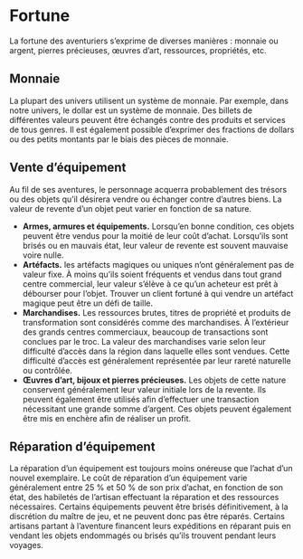 # Fortune

La fortune des aventuriers s’exprime de diverses manières : monnaie ou argent, pierres précieuses, œuvres d’art, ressources, propriétés, etc.

## Monnaie

La plupart des univers utilisent un système de monnaie. Par exemple, dans notre univers, le dollar est un système de monnaie. Des billets de différentes valeurs peuvent être échangés contre des produits et services de tous genres. Il est également possible d’exprimer des fractions de dollars ou des petits montants par le biais des pièces de monnaie.

## Vente d’équipement

Au fil de ses aventures, le personnage acquerra probablement des trésors ou des objets qu’il désirera vendre ou échanger contre d’autres biens. La valeur de revente d’un objet peut varier en fonction de sa nature.

- **Armes, armures et équipements.** Lorsqu’en bonne condition, ces objets peuvent être vendus pour la moitié de leur coût d’achat. Lorsqu’ils sont brisés ou en mauvais état, leur valeur de revente est souvent mauvaise voire nulle.
- **Artéfacts.** les artéfacts magiques ou uniques n’ont généralement pas de valeur fixe. À moins qu’ils soient fréquents et vendus dans tout grand centre commercial, leur valeur s’élève à ce qu’un acheteur est prêt à débourser pour l’objet. Trouver un client fortuné à qui vendre un artéfact magique peut être un défi de taille.
- **Marchandises.** Les ressources brutes, titres de propriété et produits de transformation sont considérés comme des marchandises. À l’extérieur des grands centres commerciaux, beaucoup de transactions sont conclues par le troc. La valeur des marchandises varie selon leur difficulté d’accès dans la région dans laquelle elles sont vendues. Cette difficulté d’accès est généralement représentée par leur rareté naturelle ou contrôlée.
- **Œuvres d’art, bijoux et pierres précieuses.** Les objets de cette nature conservent généralement leur valeur initiale lors de la revente. Ils peuvent également être utilisés afin d’effectuer une transaction nécessitant une grande somme d’argent. Ces objets peuvent également être mis en enchère afin de réaliser un profit.

## Réparation d’équipement

La réparation d’un équipement est toujours moins onéreuse que l’achat d’un nouvel exemplaire. Le coût de réparation d’un équipement varie généralement entre 25 % et 50 % de son prix d’achat, en fonction de son état, des habiletés de l’artisan effectuant la réparation et des ressources nécessaires. Certains équipements peuvent être brisés définitivement, à la discrétion du maître de jeu, et ne peuvent donc pas être réparés. Certains artisans partant à l’aventure financent leurs expéditions en réparant puis en vendant les objets endommagés ou brisés qu’ils trouvent pendant leurs voyages.
